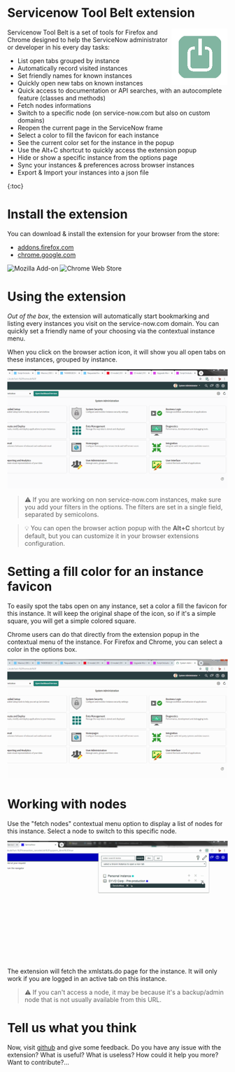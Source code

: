 ---
---
# Servicenow Tool Belt extension


<img src="assets/tools2-128.png" align="right" alt="big icon"/>

Servicenow Tool Belt is a set of tools for Firefox and Chrome designed to help the ServiceNow administrator or developer in his every day tasks:
* List open tabs grouped by instance
* Automatically record visited instances 
* Set friendly names for known instances
* Quickly open new tabs on known instances
* Quick access to documentation or API searches, with an autocomplete feature (classes and methods)
* Fetch nodes informations 
* Switch to a specific node (on service-now.com but also on custom domains)
* Reopen the current page in the ServiceNow frame
* Select a color to fill the favicon for each instance
* See the current color set for the instance in the popup
* Use the Alt+C shortcut to quickly access the extension popup
* Hide or show a specific instance from the options page
* Sync your instances & preferences across browser instances
* Export & Import your instances into a json file


<div id="inline_toc" markdown="1">
{:toc}
</div>

# Install the extension

You can download & install the extension for your browser from the store:
* [addons.firefox.com](https://addons.mozilla.org/fr/firefox/addon/snow-tool-belt/)
* [chrome.google.com](https://chrome.google.com/webstore/detail/servicenow-tool-belt/jflcifhpkilfaomlnikfaaccmpidkmln) 

![Mozilla Add-on](https://img.shields.io/amo/users/snow-tool-belt.svg?label=firefox%20users&logo=mozilla)
![Chrome Web Store](https://img.shields.io/chrome-web-store/users/jflcifhpkilfaomlnikfaaccmpidkmln.svg?label=chrome%20users&logo=google)

# Using the extension

_Out of the box_, the extension will automatically start bookmarking and listing every instances you visit on the service-now.com domain. You can quickly set a friendly name of your choosing via the contextual instance menu.

When you click on the browser action icon, it will show you all open tabs on these instances, grouped by instance.

![add and rename](assets/add_and_rename.gif "Add and rename")

>&#9888; If you are working on non service-now.com instances, make sure you add your filters in the options. The filters are set in a single field, separated by semicolons.

>&#128161; You can open the browser action popup with the **Alt+C** shortcut by default, but you can customize it in your browser extensions configuration.


# Setting a fill color for an instance favicon

To easily spot the tabs open on any instance, set a color a fill the favicon for this instance. It will keep the original shape of the icon, so if it's a simple square, you will get a simple colored square.

Chrome users can do that directly from the extension popup in the contextual menu of the instance. For Firefox and Chrome, you can select a color in the options box.

![change color](assets/change_color.gif "Change color")

# Working with nodes

Use the "fetch nodes" contextual menu option to display a list of nodes for this instance. Select a node to switch to this specific node.

![scan nodes](assets/scan_nodes.gif "Scan nodes")

The extension will fetch the xmlstats.do page for the instance. It will only work if you are logged in an active tab on this instance.

>&#9888; If you can't access a node, it may be because it's a backup/admin node that is not usually available from this URL.

# Tell us what you think

Now, visit [github](https://github.com/macmorning/snowtools-webext/issues) and give some feedback. Do you have any issue with the extension? What is useful? What is useless? How could it help you more? Want to contribute?...

